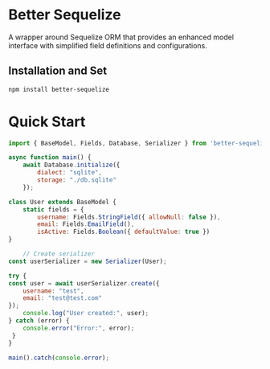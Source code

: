 # Better Sequelize

A wrapper around Sequelize ORM that provides an enhanced model interface with simplified field definitions and configurations.

## Installation and Set

```bash
npm install better-sequelize
```

# Quick Start
```js
import { BaseModel, Fields, Database, Serializer } from 'better-sequelize'

async function main() {
    await Database.initialize({
        dialect: "sqlite",
        storage: "./db.sqlite"
    });

class User extends BaseModel {
    static fields = {
        username: Fields.StringField({ allowNull: false }),
        email: Fields.EmailField(),
        isActive: Fields.Boolean({ defaultValue: true })
}

    // Create serializer
const userSerializer = new Serializer(User);

try {
const user = await userSerializer.create({
    username: "test",
    email: "test@test.com"
});
    console.log("User created:", user);
} catch (error) {
    console.error("Error:", error);
 }
}

main().catch(console.error);
```


